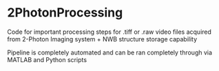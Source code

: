 # 2PhotonProcessing
Code for important processing steps for .tiff or .raw video files acquired from 2-Photon Imaging system + NWB structure storage capability

Pipeline is completely automated and can be ran completely through via MATLAB and Python scripts
